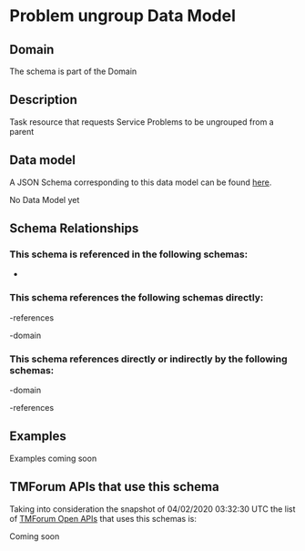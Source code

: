 # Problem ungroup Data Model

## Domain

The  schema is part of the  Domain

## Description

Task resource that requests Service Problems to be ungrouped from a parent

## Data model

A JSON Schema corresponding to this data model can be found
[here](https://github.com/tmforum-rand/schemas/blob/candidates/Service/ProblemUngroup.schema.json).

No Data Model yet

## Schema Relationships

### This schema is referenced in the following schemas:

-

### This schema references the following schemas directly:

-references

-domain

### This schema references directly or indirectly by the following schemas:

-domain

-references



## Examples

Examples coming soon

## TMForum APIs that use this schema

Taking into consideration the snapshot of 04/02/2020 03:32:30 UTC the list of [TMForum Open APIs](https://www.tmforum.org/open-apis/) that uses this schemas is:

Coming soon